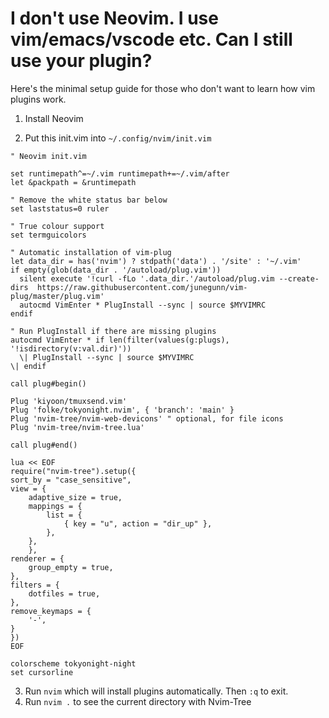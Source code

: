 # I don't use Neovim. I use vim/emacs/vscode etc. Can I still use your plugin?

Here's the minimal setup guide for those who don't want to learn how vim plugins work.

1. Install Neovim

2. Put this init.vim into `~/.config/nvim/init.vim`

```nvim
" Neovim init.vim

set runtimepath^=~/.vim runtimepath+=~/.vim/after
let &packpath = &runtimepath

" Remove the white status bar below
set laststatus=0 ruler

" True colour support
set termguicolors

" Automatic installation of vim-plug
let data_dir = has('nvim') ? stdpath('data') . '/site' : '~/.vim'
if empty(glob(data_dir . '/autoload/plug.vim'))
  silent execute '!curl -fLo '.data_dir.'/autoload/plug.vim --create-dirs  https://raw.githubusercontent.com/junegunn/vim-plug/master/plug.vim'
  autocmd VimEnter * PlugInstall --sync | source $MYVIMRC
endif

" Run PlugInstall if there are missing plugins
autocmd VimEnter * if len(filter(values(g:plugs), '!isdirectory(v:val.dir)'))
  \| PlugInstall --sync | source $MYVIMRC
\| endif

call plug#begin()

Plug 'kiyoon/tmuxsend.vim'
Plug 'folke/tokyonight.nvim', { 'branch': 'main' }
Plug 'nvim-tree/nvim-web-devicons' " optional, for file icons
Plug 'nvim-tree/nvim-tree.lua'

call plug#end()

lua << EOF
require("nvim-tree").setup({
sort_by = "case_sensitive",
view = {
	adaptive_size = true,
	mappings = {
		list = {
			{ key = "u", action = "dir_up" },
		},
	},
	},
renderer = {
	group_empty = true,
},
filters = {
	dotfiles = true,
},
remove_keymaps = {
	'-',
}
})
EOF

colorscheme tokyonight-night
set cursorline
```

3. Run `nvim` which will install plugins automatically. Then `:q` to exit.
4. Run `nvim .` to see the current directory with Nvim-Tree
